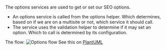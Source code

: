 The options services are used to get or set our SEO options.
* An options service is called from the options helper. Which determines, based on if we are on a multisite or not, which service it should call.
* The service uses the validation helper to determine if it may set an option. Which to call is determined by its configuration.

The flow:
![Options flow](http://www.plantuml.com/plantuml/png/XP4nQyCm48Lt_ugpASW1kzaDBLa2xTJ1j4ifXqYEH5IsX7Hsut_VI5NQ1cooFdtltGVQU9QEXqvd-TqdJV00XHYSHcDPcLuKvtYKUg3uS6IslbclwIGxgodFxuqxHEPScID-ttcov0Fn3e8wonDwTge_Y0h2EG4VHPQzn9iUdqXRSb0_GgkOy1Atv4Qr8sW0qHEN48GhI7whR0uE8szIgxqCyMMvWV4d8vI-J0iL9CjLTjr8BjketKPjJ8JvlrN-gIomTRsWmqTdlk2vZrDurTwUTcG3FM_rwlGjcOJSSWX_E7UZNlg7LDbGlnyw_Gq0)
See this on [PlantUML](http://www.plantuml.com/plantuml/uml/XP4nQyCm48Lt_ugpASW1kzaDBLa2xTJ1j4ifXqYEH5IsX7Hsut_VI5NQ1cooFdtltGVQU9QEXqvd-TqdJV00XHYSHcDPcLuKvtYKUg3uS6IslbclwIGxgodFxuqxHEPScID-ttcov0Fn3e8wonDwTge_Y0h2EG4VHPQzn9iUdqXRSb0_GgkOy1Atv4Qr8sW0qHEN48GhI7whR0uE8szIgxqCyMMvWV4d8vI-J0iL9CjLTjr8BjketKPjJ8JvlrN-gIomTRsWmqTdlk2vZrDurTwUTcG3FM_rwlGjcOJSSWX_E7UZNlg7LDbGlnyw_Gq0)
